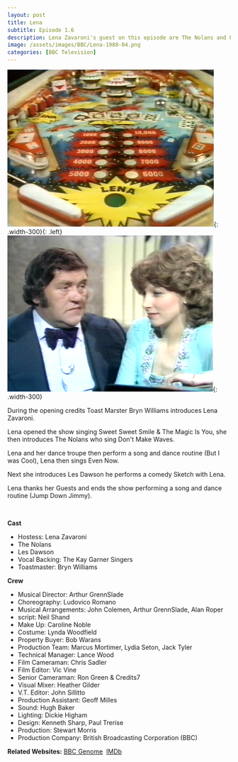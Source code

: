 ```yaml
---
layout: post
title: Lena
subtitle: Episode 1.6
description: Lena Zavaroni's guest on this episode are The Nolans and Les Dawson. Click on link for details.
image: /assets/images/BBC/Lena-1980-04.png
categories: [BBC Television]
---
```


![Screenshot of Lena pinball Table](/assets/images/BBC/screenshots---00151_37385843515_o.png "Screenshot of Lena pinball Table"){: .width-300}{: .left}
![Screenshot of Les Dawson and Lena Zavaroni](/assets/images/BBC/Lena-1980-04.png "Screenshot of Les Dawson and Lena Zavaroni"){: .width-300}

During the opening credits Toast Marster Bryn Williams introduces Lena Zavaroni.

Lena opened the show singing Sweet Sweet Smile &amp; The Magic Is You, she then introduces The Nolans who sing Don't Make Waves.

Lena and her dance troupe then perform a song and dance routine (But I was Cool), Lena then sings Even Now.

Next she introduces Les Dawson he performs a comedy Sketch with Lena.

Lena thanks her Guests and ends the show performing a song and dance routine (Jump Down Jimmy).

<br/>

**Cast**
* Hostess: Lena Zavaroni
* The Nolans
* Les Dawson
* Vocal Backing: The Kay Garner Singers
* Toastmaster: Bryn Williams

**Crew**
* Musical Director: Arthur GrennSlade
* Choreography: Ludovico Romano
* Musical Arrangements: John Colemen, Arthur GrennSlade, Alan Roper
* script: Neil Shand
* Make Up: Caroline Noble
* Costume: Lynda Woodfield
* Property Buyer: Bob Warans
* Production Team: Marcus Mortimer, Lydia Seton, Jack Tyler
* Technical Manager: Lance Wood
* Film Cameraman:  Chris Sadler
* Film Editor:  Vic Vine
* Senior Cameraman: Ron Green &amp; Credits7
* Visual Mixer: Heather Gilder
* V.T. Editor: John Sillitto
* Production Assistant: Geoff Milles
* Sound: Hugh Baker
* Lighting: Dickie Higham
* Design: Kenneth Sharp, Paul Trerise
* Production: Stewart Morris
* Production Company: British Broadcasting Corporation (BBC)

**Related Websites:**
<span class="post-categories">[BBC Genome](http://genome.ch.bbc.co.uk/2d0683d0eb084f65b751d3454e9792f1)&nbsp;
[IMDb](http://www.imdb.com/title/tt2418498)</span>
